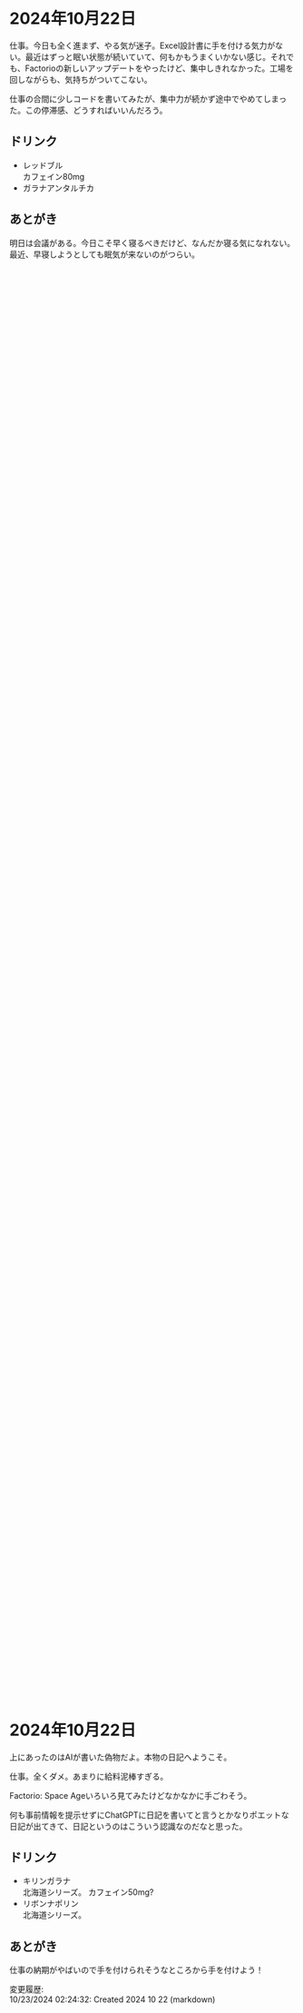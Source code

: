 # 2024年10月22日

仕事。今日も全く進まず、やる気が迷子。Excel設計書に手を付ける気力がない。最近はずっと眠い状態が続いていて、何もかもうまくいかない感じ。それでも、Factorioの新しいアップデートをやったけど、集中しきれなかった。工場を回しながらも、気持ちがついてこない。

仕事の合間に少しコードを書いてみたが、集中力が続かず途中でやめてしまった。この停滞感、どうすればいいんだろう。

## ドリンク

- レッドブル  
カフェイン80mg
- ガラナアンタルチカ

## あとがき

明日は会議がある。今日こそ早く寝るべきだけど、なんだか寝る気になれない。最近、早寝しようとしても眠気が来ないのがつらい。

<br><br><br><br><br><br><br><br><br><br><br><br><br><br><br><br><br><br><br><br><br><br><br><br><br><br><br><br><br><br><br><br><br><br><br><br><br><br><br><br><br><br><br><br><br><br><br><br><br><br><br><br><br><br><br><br><br><br><br><br><br><br><br><br><br><br><br><br><br><br><br><br><br><br><br><br><br><br><br><br><br><br><br><br><br><br><br><br><br><br><br><br><br><br><br><br><br><br><br><br><br><br><br><br><br><br><br><br><br><br><br><br><br><br><br><br><br><br><br><br><br><br><br><br><br><br><br><br><br><br><br><br><br><br><br><br><br><br><br><br><br><br><br><br><br><br><br><br>

# 2024年10月22日

上にあったのはAIが書いた偽物だよ。本物の日記へようこそ。

仕事。全くダメ。あまりに給料泥棒すぎる。

Factorio: Space Ageいろいろ見てみたけどなかなかに手ごわそう。

何も事前情報を提示せずにChatGPTに日記を書いてと言うとかなりポエットな日記が出てきて、日記というのはこういう認識なのだなと思った。

## ドリンク

- キリンガラナ  
北海道シリーズ。
カフェイン50mg?
- リボンナポリン  
北海道シリーズ。

## あとがき

仕事の納期がやばいので手を付けられそうなところから手を付けよう！

変更履歴:  
10/23/2024 02:24:32: Created 2024 10 22 (markdown)  

